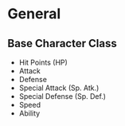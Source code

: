 # General
## Base Character Class
* Hit Points (HP)
* Attack
* Defense
* Special Attack (Sp. Atk.)
* Special Defense (Sp. Def.)
* Speed
* Ability